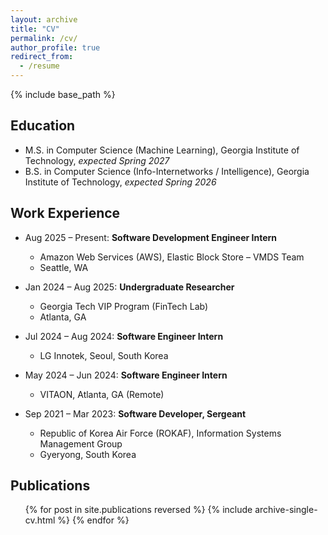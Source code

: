 ```yaml
---
layout: archive
title: "CV"
permalink: /cv/
author_profile: true
redirect_from:
  - /resume
---
```


{% include base_path %}

## Education

* M.S. in Computer Science (Machine Learning), Georgia Institute of Technology, *expected Spring 2027*
* B.S. in Computer Science (Info-Internetworks / Intelligence), Georgia Institute of Technology, *expected Spring 2026*

## Work Experience

* Aug 2025 – Present: **Software Development Engineer Intern**
  * Amazon Web Services (AWS), Elastic Block Store – VMDS Team
  * Seattle, WA

* Jan 2024 – Aug 2025: **Undergraduate Researcher**
  * Georgia Tech VIP Program (FinTech Lab)
  * Atlanta, GA

* Jul 2024 – Aug 2024: **Software Engineer Intern**
  * LG Innotek, Seoul, South Korea

* May 2024 – Jun 2024: **Software Engineer Intern**
  * VITAON, Atlanta, GA (Remote)

* Sep 2021 – Mar 2023: **Software Developer, Sergeant**
  * Republic of Korea Air Force (ROKAF), Information Systems Management Group
  * Gyeryong, South Korea

## Publications

  <ul>{% for post in site.publications reversed %}
    {% include archive-single-cv.html %}
  {% endfor %}</ul>
